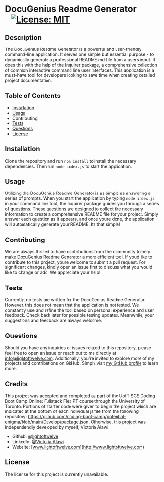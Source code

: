 # DocuGenius Readme Generator &nbsp;&nbsp;&nbsp;<span style="margin-left:20px;">[![License: MIT](https://img.shields.io/badge/License-MIT-yellow.svg)](https://opensource.org/licenses/MIT)</span>

## Description
The DocuGenius Readme Generator is a powerful and user-friendly command-line application. It serves one simple but essential purpose - to dynamically generate a professional README.md file from a users input. It does this with the help of the Inquirer package, a comprehensive collection of common interactive command line user interfaces. This application is a must-have tool for developers looking to save time when creating detailed project documentation.

## Table of Contents 
- [Installation](#installation)
- [Usage](#usage)
- [Contributing](#contributing)
- [Tests](#tests)
- [Questions](#questions)
- [License](#license)

## Installation
Clone the repository and run `npm install` to install the necessary dependencies. Then run `node index.js` to start the application.

## Usage 
Utilizing the DocuGenius Readme Generator is as simple as answering a series of prompts. When you start the application by typing `node index.js` in your command line tool, the Inquirer package guides you through a series of questions. These questions are designed to collect the necessary information to create a comprehensive README file for your project. Simply answer each question as it appears, and once youre done, the application will automatically generate your README. Its that simple!

## Contributing 
We are always thrilled to have contributions from the community to help make DocuGenius Readme Generator a more efficient tool. If youd like to contribute to this project, youre welcome to submit a pull request. For significant changes, kindly open an issue first to discuss what you would like to change or add. We appreciate your help!

## Tests
Currently, no tests are written for the DocuGenius Readme Generator. However, this does not mean that the application is not tested. We constantly use and refine the tool based on personal experience and user feedback. Check back later for possible testing updates. Meanwhile, your suggestions and feedback are always welcome.

## Questions
Should you have any inquiries or issues related to this repository, please feel free to open an issue or reach out to me directly at info@lightoftwelve.com. Additionally, you're invited to explore more of my projects and contributions on GitHub. Simply visit [my GitHub profile](https://github.com/lightoftwelve/) to learn more.

## Credits
This project was accepted and completed as part of the UofT SCS Coding Boot Camp Online: Fullstack Flex PT course through the University of Toronto. Portions of starter code were given to begin the project which are indicated at the bottom of each individual js file from the following repository: https://github.com/coding-boot-camp/potential-enigma/blob/main/Develop/package.json. Otherwise, this project was independendly developed by myself, Victoria Alawi.

- Github: [@lightoftwelve](https://github.com/lightoftwelve)
- LinkedIn: [@Victoria Alawi](https://www.linkedin.com/in/victoria-alawi-872984250/)
- Website: [www.lightoftwelve.com](http://www.lightoftwelve.com)

## License 
The license for this project is currently unavailable.